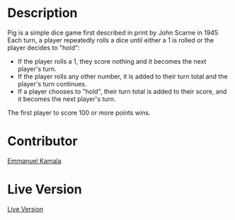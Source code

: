 # Description
Pig is a simple dice game first described in print by John Scarne in 1945<br>
Each turn, a player repeatedly rolls a dice until either a 1 is rolled or the player decides to "hold":
<ul>
<li>If the player rolls a 1, they score nothing and it becomes the next player's turn.</li>
<li>If the player rolls any other number, it is added to their turn total and the player's turn continues.</li>
<li>If a player chooses to "hold", their turn total is added to their score, and it becomes the next player's turn.</li>
  </ul>
The first player to score 100 or more points wins.

# Contributor
<a href="http://github.com/emmanuelkamala">Emmanuel Kamala</a>

# Live Version
<a href="https://emmanuelkamala.github.io/pig-game/">Live Version</a>
